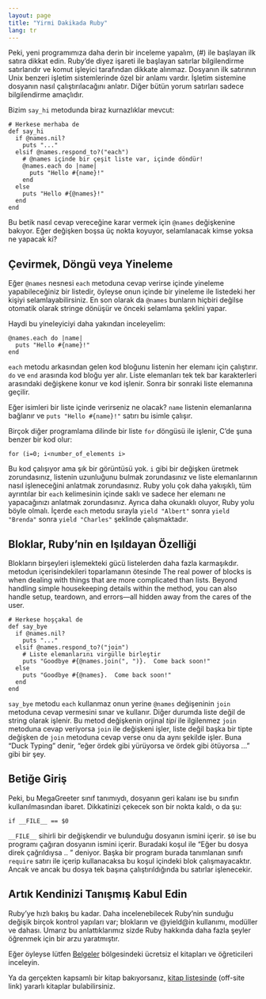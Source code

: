 ```yaml
---
layout: page
title: "Yirmi Dakikada Ruby"
lang: tr
---
```


Peki, yeni programımıza daha derin bir inceleme yapalım, (#) ile
başlayan ilk satıra dikkat edin. Ruby’de diyez işareti ile başlayan
satırlar bilgilendirme satırlarıdır ve komut işleyici tarafından dikkate
alınmaz. Dosyanın ilk satırının Unix benzeri işletim sistemlerinde özel
bir anlamı vardır. İşletim sistemine dosyanın nasıl çalıştırılacağını
anlatır. Diğer bütün yorum satırları sadece bilgilendirme amaçlıdır.

Bizim `say_hi` metodunda biraz kurnazlıklar mevcut:

    # Herkese merhaba de
    def say_hi
      if @names.nil?
        puts "..."
      elsif @names.respond_to?("each")
        # @names içinde bir çeşit liste var, içinde döndür!
        @names.each do |name|
          puts "Hello #{name}!"
        end
      else
        puts "Hello #{@names}!"
      end
    end

Bu betik nasıl cevap vereceğine karar vermek için `@names` değişkenine
bakıyor. Eğer değişken boşsa üç nokta koyuyor, selamlanacak kimse yoksa
ne yapacak ki?

## Çevirmek, Döngü veya Yineleme

Eğer `@names` nesnesi `each` metoduna cevap verirse içinde yineleme
yapabileceğiniz bir listedir, öyleyse onun içinde bir yineleme ile
listedeki her kişiyi selamlayabilirsiniz. En son olarak da `@names`
bunların hiçbiri değilse otomatik olarak stringe dönüşür ve önceki
selamlama şeklini yapar.

Haydi bu yineleyiciyi daha yakından inceleyelim:

    @names.each do |name|
      puts "Hello #{name}!"
    end

`each` metodu arkasından gelen kod bloğunu listenin her elemanı için
çalıştırır. `do` ve `end` arasında kod bloğu yer alır. Liste elemanları
tek tek bar karakterleri arasındaki değişkene konur ve kod işlenir.
Sonra bir sonraki liste elemanına geçilir.

Eğer isimleri bir liste içinde verirseniz ne olacak? `name` listenin
elemanlarına bağlanır ve `puts "Hello #{name}!"` satırı bu isimle
çalışır.

Birçok diğer programlama dilinde bir liste `for` döngüsü ile işlenir,
C’de şuna benzer bir kod olur:

    for (i=0; i<number_of_elements i>

Bu kod çalışıyor ama şık bir görüntüsü yok. `i` gibi bir değişken
üretmek zorundasınız, listenin uzunluğunu bulmak zorundasınız ve liste
elemanlarının nasıl işleneceğini anlatmak zorundasınız. Ruby yolu çok
daha yakışıklı, tüm ayrıntılar bir `each` kelimesinin içinde saklı ve
sadece her elemanı ne yapacağınızı anlatmak zorundasınız. Ayrıca daha
okunaklı oluyor, Ruby yolu böyle olmalı. İçerde `each` metodu sırayla
`yield "Albert"` sonra `yield "Brenda"` sonra `yield "Charles"` şeklinde
çalışmaktadır.

## Bloklar, Ruby’nin en Işıldayan Özelliği

Blokların birşeyleri işlemekteki gücü listelerden daha fazla
karmaşıkdır. metodun içerisindekileri toparlamanın ötesinde The real
power of blocks is when dealing with things that are more complicated
than lists. Beyond handling simple housekeeping details within the
method, you can also handle setup, teardown, and errors—all hidden away
from the cares of the user.

    # Herkese hoşçakal de
    def say_bye
      if @names.nil?
        puts "..."
      elsif @names.respond_to?("join")
        # Liste elemanlarını virgülle birleştir
        puts "Goodbye #{@names.join(", ")}.  Come back soon!"
      else
        puts "Goodbye #{@names}.  Come back soon!"
      end
    end

`say_bye` metodu `each` kullanmaz onun yerine `@names` değişeninin
`join` metoduna cevap vermesini sınar ve kullanır. Diğer durumda liste
değil de string olarak işlenir. Bu metod değişkenin orjinal *tipi* ile
ilgilenmez `join` metoduna cevap veriyorsa `join` ile değişkeni işler,
liste değil başka bir tipte değişken de `join` metoduna cevap verse onu
da aynı şekilde işler. Buna “Duck Typing” denir, “eğer ördek gibi
yürüyorsa ve ördek gibi ötüyorsa …” gibi bir şey.

## Betiğe Giriş

Peki, bu MegaGreeter sınıf tanımıydı, dosyanın geri kalanı ise bu
sınıfın kullanılmasından ibaret. Dikkatinizi çekecek son bir nokta
kaldı, o da şu:

    if __FILE__ == $0

`__FILE__` sihirli bir değişkendir ve bulunduğu dosyanın ismini içerir.
`$0` ise bu programı çağıran dosyanın ismini içerir. Buradaki koşul ile
“Eğer bu dosya direk çağrıldıysa .. ” deniyor. Başka bir program burada
tanımlanan sınıfı `require` satırı ile içerip kullanacaksa bu koşul
içindeki blok çalışmayacaktır. Ancak ve ancak bu dosya tek başına
çalıştırıldığında bu satırlar işlenecekir.

## Artık Kendinizi Tanışmış Kabul Edin

Ruby’ye hızlı bakış bu kadar. Daha incelenebilecek Ruby’nin sunduğu
değişik birçok kontrol yapıları var; blokların ve @yield@in kullanımı,
modüller ve dahası. Umarız bu anlattıklarımız sizde Ruby hakkında daha
fazla şeyler öğrenmek için bir arzu yaratmıştır.

Eğer öyleyse lütfen [Belgeler](/tr/documentation/) bölgesindeki ücretsiz
el kitapları ve öğreticileri inceleyin.

Ya da gerçekten kapsamlı bir kitap bakıyorsanız, [kitap listesinde][1]
(off-site link) yararlı kitaplar bulabilirsiniz.



[1]: http://www.ruby-doc.org/bookstore 
